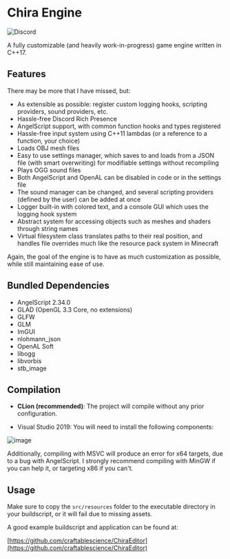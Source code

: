 # Chira Engine
![Discord](https://img.shields.io/discord/678074864346857482?label=Discord&logo=Discord&logoColor=%23FFFFFF&style=flat-square)

A fully customizable (and heavily work-in-progress) game engine written in C++17.

## Features
There may be more that I have missed, but:
- As extensible as possible: register custom logging hooks, scripting providers, sound providers, etc.
- Hassle-free Discord Rich Presence
- AngelScript support, with common function hooks and types registered
- Hassle-free input system using C++11 lambdas (or a reference to a function, your choice)
- Loads OBJ mesh files
- Easy to use settings manager, which saves to and loads from a JSON file (with smart overwriting) for modifiable settings without recompiling
- Plays OGG sound files
- Both AngelScript and OpenAL can be disabled in code or in the settings file
- The sound manager can be changed, and several scripting providers (defined by the user) can be added at once
- Logger built-in with colored text, and a console GUI which uses the logging hook system
- Abstract system for accessing objects such as meshes and shaders through string names
- Virtual filesystem class translates paths to their real position, and handles file overrides much like the resource pack system in Minecraft

Again, the goal of the engine is to have as much customization as possible, while still maintaining ease of use.

## Bundled Dependencies
- AngelScript 2.34.0
- GLAD (OpenGL 3.3 Core, no extensions)
- GLFW
- GLM
- ImGUI
- nlohmann_json
- OpenAL Soft
- libogg
- libvorbis
- stb_image

## Compilation
- **CLion (recommended)**: The project will compile without any prior configuration.

- Visual Studio 2019: You will need to install the following components:

![image](https://user-images.githubusercontent.com/26600014/128105644-cfa92f30-dc96-4476-a4c9-8d8b5f3ce129.png)

Additionally, compiling with MSVC will produce an error for x64 targets, due to a bug with AngelScript. I strongly recommend compiling with MinGW if you can help it, or targeting x86 if you can't.

## Usage
Make sure to copy the `src/resources` folder to the executable directory in your buildscript, or it will fail due to missing assets.

A good example buildscript and application can be found at:

[https://github.com/craftablescience/ChiraEditor](https://github.com/craftablescience/ChiraEditor)

